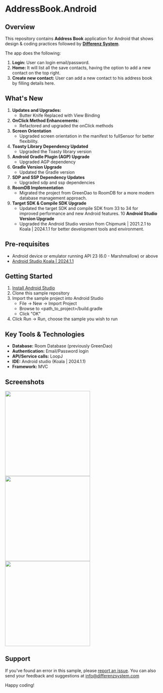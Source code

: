 # AddressBook.Android

## Overview
This repository contains **Address Book** application for Android that shows design & coding practices followed by **[Differenz System]((http://www.differenzsystem.com?tab=readme-ov-file&utm_source=github&utm_medium=AddressBook.Android))**.

The app does the following:
1. **Login:** User can login email/password. 
2. **Home:** It will list all the save contacts, having the option to add a new contact on the top right.
3. **Create new contact:** User can add a new contact to his address book by filling details here.

## What's New
1. **Updates and Upgrades:** 
	- Butter Knife Replaced with View Binding
2. **OnClick Method Enhancements:**
	- Refactored and upgraded the onClick methods
3. **Screen Orientation**
	- Upgraded screen orientation in the manifest to fullSensor for better flexibility.
4. **Toasty Library Dependency Updated**
	- Upgraded the Toasty library version
5. **Android Gradle Plugin (AGP) Upgrade**
	- Upgraded AGP dependency
6. **Gradle Version Upgrade**
    - Updated the Gradle version
7. **SDP and SSP Dependency Updates**
	- Upgraded sdp and ssp dependencies
8. **RoomDB Implementation**
    - Migrated the project from GreenDao to RoomDB for a more modern database management approach.
9. **Target SDK & Compile SDK Upgrade**
    - Updated the target SDK and compile SDK from 33 to 34 for improved performance and new Android features.
10 **Android Studio Version Upgrade**
    - Upgraded the Android Studio version from Chipmunk | 2021.2.1 to Koala | 2024.1.1 for better development tools and environment.

## Pre-requisites
- Android device or emulator running API 23 (6.0 - Marshmallow) or above
- [Android Studio Koala | 2024.1.1](https://developer.android.com/studio/index.html)

## Getting Started
1. [Install Android Studio](https://developer.android.com/studio/index.html)
2. Clone this sample repository
3. Import the sample project into Android Studio
	- File -> New -> Import Project
	- Browse to <path_to_project>/build.gradle
	- Click "OK"
4. Click Run -> Run, choose the sample you wish to run

## Key Tools & Technologies
- **Database:** Room Database (previously GreenDao)
- **Authentication:** Email/Password login
- **API/Service calls:** LoopJ 
- **IDE:** Android studio (Koala | 2024.1.1)
- **Framework:** MVC

## Screenshots
<img src="https://github.com/differenz-system/AddressBook.Android/blob/master/ScreenShots/login.png" width="280"> <img src="https://github.com/differenz-system/AddressBook.Android/blob/master/ScreenShots/list.png" width="280"> <img src="https://github.com/differenz-system/AddressBook.Android/blob/master/ScreenShots/detail.png" width="280">

## Support
If you've found an error in this sample, please [report an issue](https://github.com/differenz-system/AddressBook.Android/issues/new). You can also send your feedback and suggestions at info@differenzsystem.com

Happy coding!
